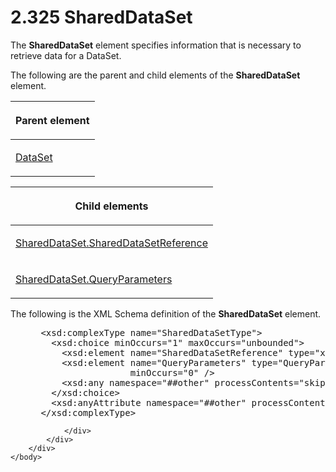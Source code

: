 <html dir="LTR" xmlns:mshelp="http://msdn.microsoft.com/mshelp" xmlns:ddue="http://ddue.schemas.microsoft.com/authoring/2003/5" xmlns:xlink="http://www.w3.org/1999/xlink" xmlns:tool="http://www.microsoft.com/tooltip">
    <head>
        <meta http-equiv="Content-Type" content="text/html; CHARSET=utf-8"></meta>
        <meta name="save" content="history"></meta>
        <title>2.325 SharedDataSet</title>
        <xml>
            <mshelp:toctitle title="2.325 SharedDataSet"></mshelp:toctitle>
            <mshelp:rltitle title="[MS-RDL]: SharedDataSet"></mshelp:rltitle>
            <mshelp:keyword index="A" term="615af007-c5dd-4243-a406-4f1b45adc75c"></mshelp:keyword>
            <mshelp:attr name="DCSext.ContentType" value="open specification"></mshelp:attr>
            <mshelp:attr name="AssetID" value="615af007-c5dd-4243-a406-4f1b45adc75c"></mshelp:attr>
            <mshelp:attr name="TopicType" value="kbRef"></mshelp:attr>
            <mshelp:attr name="DCSext.Title" value="[MS-RDL]: SharedDataSet" />
        </xml>
    </head>
    <body>
        <div id="header">
            <h1 class="heading">2.325 SharedDataSet</h1>
        </div>
        <div id="mainSection">
            <div id="mainBody">
                <div id="allHistory" class="saveHistory"></div>
                <div id="sectionSection0" class="section" name="collapseableSection">
                    

<p>The <b>SharedDataSet</b> element specifies information that
is necessary to retrieve data for a DataSet.</p>

<p>The following are the parent and child elements of the <b>SharedDataSet</b>
element.</p>

<table>
 <thead>
  <tr>
   <th>
   <p>Parent element</p>
   </th>
  </tr>
 </thead>
 <tr>
  <td>
  <p><a href="a14782b0-2e2f-4305-83a3-3de3fd750b6a.htm">DataSet</a></p>
  </td>
 </tr>
</table>

<p> </p>

<table>
 <thead>
  <tr>
   <th>
   <p>Child elements</p>
   </th>
  </tr>
 </thead>
 <tr>
  <td>
  <p><a href="241c1688-46c2-43f6-8e3d-139ba34ee4ea.htm">SharedDataSet.SharedDataSetReference</a></p>
  </td>
 </tr>
 <tr>
  <td>
  <p><a href="00de914e-4656-4dae-a46e-2e74d124758a.htm">SharedDataSet.QueryParameters</a></p>
  </td>
 </tr>
</table>

<p>The following is the XML Schema definition of the <b>SharedDataSet</b>
element.</p>

<dl>
<dd>
<div><pre> &lt;xsd:complexType name=&quot;SharedDataSetType&quot;&gt;
   &lt;xsd:choice minOccurs=&quot;1&quot; maxOccurs=&quot;unbounded&quot;&gt;
     &lt;xsd:element name=&quot;SharedDataSetReference&quot; type=&quot;xsd:string&quot; /&gt;
     &lt;xsd:element name=&quot;QueryParameters&quot; type=&quot;QueryParametersType&quot; 
                  minOccurs=&quot;0&quot; /&gt;
     &lt;xsd:any namespace=&quot;##other&quot; processContents=&quot;skip&quot; /&gt;
   &lt;/xsd:choice&gt;
   &lt;xsd:anyAttribute namespace=&quot;##other&quot; processContents=&quot;skip&quot; /&gt;
 &lt;/xsd:complexType&gt;
</pre></div>
</dd></dl>


                </div>
            </div>
        </div>
    </body>
</html>